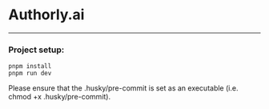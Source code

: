 # Authorly.ai

---

### Project setup:

```
pnpm install
pnpm run dev
```

Please ensure that the .husky/pre-commit is set as an executable (i.e. chmod +x .husky/pre-commit).
